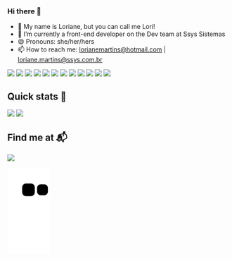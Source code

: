 ### Hi there 👋

- 👋 My name is Loriane, but you can call me Lori!
- 🌱 I’m currently a front-end developer on the Dev team at Ssys Sistemas
- 😄 Pronouns: she/her/hers
- 📫 How to reach me: lorianemartins@hotmail.com | loriane.martins@ssys.com.br

<div style="inline-block"> 
  <img src="https://cdn.jsdelivr.net/gh/devicons/devicon/icons/python/python-original.svg" height=20px/> 
  <img src="https://cdn.jsdelivr.net/gh/devicons/devicon/icons/django/django-plain.svg" height=20px/>
  <img src="https://cdn.jsdelivr.net/gh/devicons/devicon/icons/mysql/mysql-original.svg" height=20px/> 
  <img src="https://cdn.jsdelivr.net/gh/devicons/devicon/icons/html5/html5-original.svg" height=20px/> 
  <img src="https://cdn.jsdelivr.net/gh/devicons/devicon/icons/css3/css3-original.svg" height=20px/> 
  <img src="https://cdn.jsdelivr.net/gh/devicons/devicon/icons/javascript/javascript-original.svg" height=20px/>
  <img src="https://cdn.jsdelivr.net/gh/devicons/devicon/icons/sass/sass-original.svg" height=20px/>
  <img src="https://cdn.jsdelivr.net/gh/devicons/devicon/icons/vuejs/vuejs-original.svg" height=20px/>
  <img src="https://cdn.jsdelivr.net/gh/devicons/devicon/icons/wordpress/wordpress-plain.svg" height=20px/>
  <img src="https://cdn.jsdelivr.net/gh/devicons/devicon/icons/figma/figma-original.svg" height=20px/>
  <img src="https://cdn.jsdelivr.net/gh/devicons/devicon/icons/gitlab/gitlab-original.svg" height=20px/>
  <img src="https://cdn.jsdelivr.net/gh/devicons/devicon/icons/jira/jira-original-wordmark.svg" height=20px/>
</div>

## Quick stats 🚀
<div style="display-flex"> 
  <img src="https://github-readme-stats.vercel.app/api?username=lorianemartins&theme=radical&show_icons=true" height=160em> 
  <img src="https://github-readme-stats.vercel.app/api/top-langs/?username=lorianemartins&layout=compact&theme=radical" height=160em>
</div>

## Find me at 📬

<a href="https://www.linkedin.com/in/lorianemartins/" target="_blank"><img src="https://img.shields.io/badge/LinkedIn-0077B5?style=for-the-badge&logo=linkedin&logoColor=white" /></a>


![Snake animation](https://github.com/LorianeMartins/LorianeMartins/blob/output/github-contribution-grid-snake.svg)




